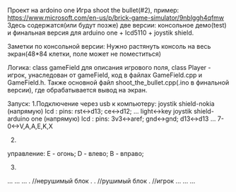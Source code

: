 Проект на ardoino one
Игра  shoot the bullet(#2), пример:	https://www.microsoft.com/en-us/p/brick-game-simulator/9nblggh4qfmw
Здесь содержатся(или будут позже) две версии: консольное демо(test)
и финальная версия для arduino one  + lcd5110 + joystik shield.

Заметки по консольной версии:
Нужно растянуть консоль на весь экран(48*84 клетки, поле может не поместиться)

Логика:
class gameField для описания игрового поля, class Player - игрок, унаследован от gameField,
код в файлах GameField.cpp и GameField.h.
Также основной файл shoot_the_bullet.cpp(.ino в финальной версии), где обрабатывается вывод на экран.

Запуск:
1.Подключение через usb к компьютеру: 
  joystik shield-nokia (напрямую) lcd : pins: 
    rst<->d13;
    ce<->d12;
    ...
    light<->key
  joystik shield-arduino one (напрямую) lcd : pins: 
    3v3<->aref;
    gnd<->gnd;
    d13<->d13
    ...
    7-0<->V,A,A,E,K,X
 
 2.
 управление:
 E - огонь;
 D - влево;
 B - вправо;
 
 3. 
 
 ...                             ...                       ... 
  .    //нерушимый блок          . .  //рушимый блок        .     //игрок
 ...                             ...                       ...
 
